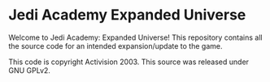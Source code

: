 Jedi Academy Expanded Universe
============

Welcome to Jedi Academy: Expanded Universe! This repository contains all the source code for an intended expansion/update to the game.

This code is copyright Activision 2003. This source was released under GNU GPLv2.
